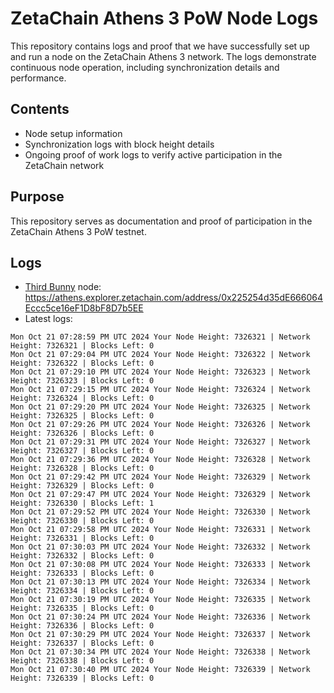 # ZetaChain Athens 3 PoW Node Logs
This repository contains logs and proof that we have successfully set up and run a node on the ZetaChain Athens 3 network. The logs demonstrate continuous node operation, including synchronization details and performance.

## Contents
- Node setup information
- Synchronization logs with block height details
- Ongoing proof of work logs to verify active participation in the ZetaChain network

## Purpose
This repository serves as documentation and proof of participation in the ZetaChain Athens 3 PoW testnet.

## Logs

- [Third Bunny](https://thirdbunny.xyz/) node: https://athens.explorer.zetachain.com/address/0x225254d35dE666064Eccc5ce16eF1D8bF8D7b5EE
- Latest logs:
```
Mon Oct 21 07:28:59 PM UTC 2024 Your Node Height: 7326321 | Network Height: 7326321 | Blocks Left: 0
Mon Oct 21 07:29:04 PM UTC 2024 Your Node Height: 7326322 | Network Height: 7326322 | Blocks Left: 0
Mon Oct 21 07:29:10 PM UTC 2024 Your Node Height: 7326323 | Network Height: 7326323 | Blocks Left: 0
Mon Oct 21 07:29:15 PM UTC 2024 Your Node Height: 7326324 | Network Height: 7326324 | Blocks Left: 0
Mon Oct 21 07:29:20 PM UTC 2024 Your Node Height: 7326325 | Network Height: 7326325 | Blocks Left: 0
Mon Oct 21 07:29:26 PM UTC 2024 Your Node Height: 7326326 | Network Height: 7326326 | Blocks Left: 0
Mon Oct 21 07:29:31 PM UTC 2024 Your Node Height: 7326327 | Network Height: 7326327 | Blocks Left: 0
Mon Oct 21 07:29:36 PM UTC 2024 Your Node Height: 7326328 | Network Height: 7326328 | Blocks Left: 0
Mon Oct 21 07:29:42 PM UTC 2024 Your Node Height: 7326329 | Network Height: 7326329 | Blocks Left: 0
Mon Oct 21 07:29:47 PM UTC 2024 Your Node Height: 7326329 | Network Height: 7326330 | Blocks Left: 1
Mon Oct 21 07:29:52 PM UTC 2024 Your Node Height: 7326330 | Network Height: 7326330 | Blocks Left: 0
Mon Oct 21 07:29:58 PM UTC 2024 Your Node Height: 7326331 | Network Height: 7326331 | Blocks Left: 0
Mon Oct 21 07:30:03 PM UTC 2024 Your Node Height: 7326332 | Network Height: 7326332 | Blocks Left: 0
Mon Oct 21 07:30:08 PM UTC 2024 Your Node Height: 7326333 | Network Height: 7326333 | Blocks Left: 0
Mon Oct 21 07:30:13 PM UTC 2024 Your Node Height: 7326334 | Network Height: 7326334 | Blocks Left: 0
Mon Oct 21 07:30:19 PM UTC 2024 Your Node Height: 7326335 | Network Height: 7326335 | Blocks Left: 0
Mon Oct 21 07:30:24 PM UTC 2024 Your Node Height: 7326336 | Network Height: 7326336 | Blocks Left: 0
Mon Oct 21 07:30:29 PM UTC 2024 Your Node Height: 7326337 | Network Height: 7326337 | Blocks Left: 0
Mon Oct 21 07:30:34 PM UTC 2024 Your Node Height: 7326338 | Network Height: 7326338 | Blocks Left: 0
Mon Oct 21 07:30:40 PM UTC 2024 Your Node Height: 7326339 | Network Height: 7326339 | Blocks Left: 0
```
